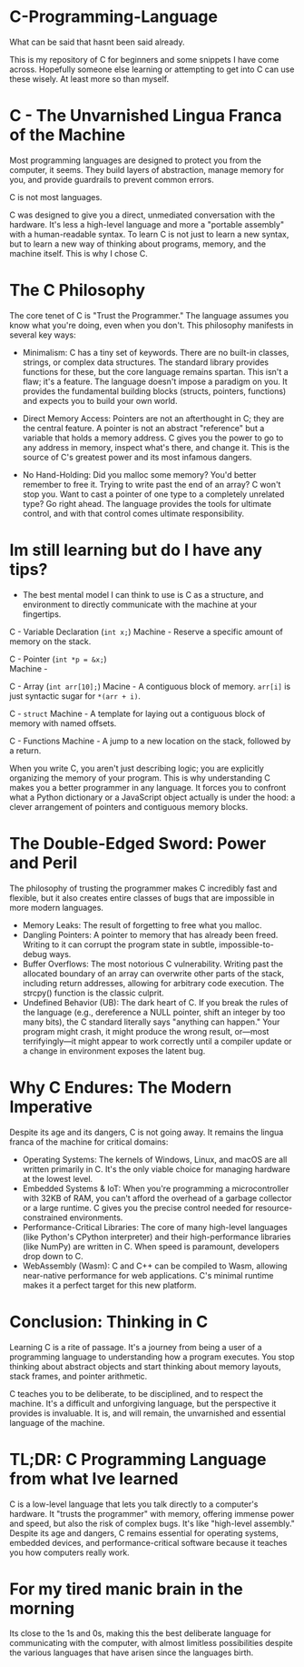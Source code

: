 # C-Programming-Language
What can be said that hasnt been said already.

This is my repository of C for beginners and some snippets I  have come across. Hopefully someone else learning or attempting to get into C can use these wisely. At least more so than myself.

# C - The Unvarnished Lingua Franca of the Machine
Most programming languages are designed to protect you from the computer, it seems. They build layers of abstraction, manage memory for you, and provide guardrails to prevent common errors.

C is not most languages.

C was designed to give you a direct, unmediated conversation with the hardware. It's less a high-level language and more a "portable assembly" with a human-readable syntax. To learn C is not just to learn a new syntax, but to learn a new way of thinking about programs, memory, and the machine itself. This is why I chose C.

# The C Philosophy
The core tenet of C is "Trust the Programmer." The language assumes you know what you're doing, even when you don't. This philosophy manifests in several key ways:

* Minimalism: C has a tiny set of keywords. There are no built-in classes, strings, or complex data structures. The standard library provides functions for these, but the core language remains spartan. This isn't a flaw; it's a feature. The language doesn't impose a paradigm on you. It provides the fundamental building blocks (structs, pointers, functions) and expects you to build your own world.

* Direct Memory Access: Pointers are not an afterthought in C; they are the central feature. A pointer is not an abstract "reference" but a variable that holds a memory address. C gives you the power to go to any address in memory, inspect what's there, and change it. This is the source of C's greatest power and its most infamous dangers.

* No Hand-Holding: Did you malloc some memory? You'd better remember to free it. Trying to write past the end of an array? C won't stop you. Want to cast a pointer of one type to a completely unrelated type? Go right ahead. The language provides the tools for ultimate control, and with that control comes ultimate responsibility.

# Im still learning but do I have any tips?
* The best mental model I can think to use is C as a structure, and environment to directly communicate with the machine at your fingertips.

C - Variable Declaration (`int x;`)
Machine - Reserve a specific amount of memory on the stack. 

C - Pointer (`int *p = &x;`)  
Machine - 

C - Array (`int arr[10];`) 
Macine - A contiguous block of memory. `arr[i]` is just syntactic sugar for `*(arr + i)`. 

C - `struct` 
Machine - A template for laying out a contiguous block of memory with named offsets. 

C - Functions
Machine - A jump to a new location on the stack, followed by a return.

When you write C, you aren't just describing logic; you are explicitly organizing the memory of your program. This is why understanding C makes you a better programmer in any language. It forces you to confront what a Python dictionary or a JavaScript object actually is under the hood: a clever arrangement of pointers and contiguous memory blocks.

# The Double-Edged Sword: Power and Peril

The philosophy of trusting the programmer makes C incredibly fast and flexible, but it also creates entire classes of bugs that are impossible in more modern languages.


* Memory Leaks: The result of forgetting to free what you malloc.
* Dangling Pointers: A pointer to memory that has already been freed. Writing to it can corrupt the program state in subtle, impossible-to-debug ways.
* Buffer Overflows: The most notorious C vulnerability. Writing past the allocated boundary of an array can overwrite other parts of the stack, including return addresses, allowing for arbitrary code execution. The strcpy() function is the classic culprit.
* Undefined Behavior (UB): The dark heart of C. If you break the rules of the language (e.g., dereference a NULL pointer, shift an integer by too many bits), the C standard literally says "anything can happen." Your program might crash, it might produce the wrong result, or—most terrifyingly—it might appear to work correctly until a compiler update or a change in environment exposes the latent bug.

# Why C Endures: The Modern Imperative
Despite its age and its dangers, C is not going away. It remains the lingua franca of the machine for critical domains:

* Operating Systems: The kernels of Windows, Linux, and macOS are all written primarily in C. It's the only viable choice for managing hardware at the lowest level.
* Embedded Systems & IoT: When you're programming a microcontroller with 32KB of RAM, you can't afford the overhead of a garbage collector or a large runtime. C gives
     you the precise control needed for resource-constrained environments.
* Performance-Critical Libraries: The core of many high-level languages (like Python's CPython interpreter) and their high-performance libraries (like NumPy) are
     written in C. When speed is paramount, developers drop down to C.
* WebAssembly (Wasm): C and C++ can be compiled to Wasm, allowing near-native performance for web applications. C's minimal runtime makes it a perfect target for this new platform.

# Conclusion: Thinking in C

Learning C is a rite of passage. It's a journey from being a user of a programming language to understanding how a program executes. You stop thinking about abstract objects and start thinking about memory layouts, stack frames, and pointer arithmetic.

C teaches you to be deliberate, to be disciplined, and to respect the machine. It's a difficult and unforgiving language, but the perspective it provides is invaluable. It is, and will remain, the unvarnished and essential language of the machine.

# TL;DR: C Programming Language from what Ive learned
C is a low-level language that lets you talk directly to a computer's hardware. It "trusts the programmer" with memory, offering immense power and speed, but also the risk of complex bugs. It's like "high-level assembly." Despite its age and dangers, C remains essential for operating systems, embedded devices, and performance-critical software because it teaches you how computers really work.

# For my tired manic brain in the morning
Its close to the 1s and 0s, making this the best deliberate language for communicating with the computer, with almost limitless possibilities despite the various languages that have arisen since the languages birth.

